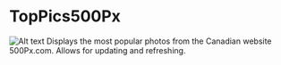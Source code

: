 # TopPics500Px
![Alt text](TopPics500Px/Top500Px/Assets.xcassets/AppIcon.appiconset/Icon-App-83.5x83.5@2x.png?raw=true "App Icon")
Displays the most popular photos from the Canadian website 500Px.com. Allows for updating and refreshing.
